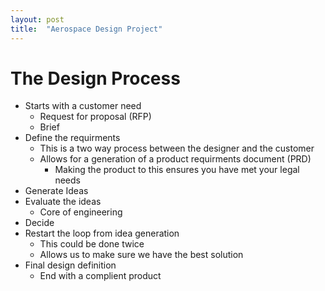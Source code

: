 ```yaml
---
layout: post
title:  "Aerospace Design Project"
---
```


# The Design Process

- Starts with a customer need
    - Request for proposal (RFP)
    - Brief
- Define the requirments
    - This is a two way process between the designer and the customer
    - Allows for a generation of a product requirments document (PRD)
        - Making the product to this ensures you have met your legal needs
- Generate Ideas
- Evaluate the ideas
    - Core of engineering
- Decide
- Restart the loop from idea generation
    -   This could be done twice
    -   Allows us to make sure we have the best solution
- Final design definition
    - End with a complient product
